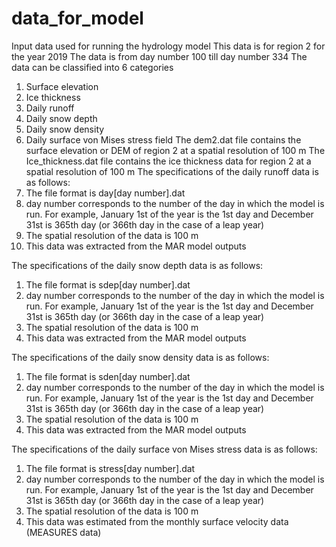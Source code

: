 # data_for_model
Input data used for running the hydrology model
This data is for region 2 for the year 2019
The data is from day number 100 till day number 334
The data can be classified into 6 categories
 1) Surface elevation
 2) Ice thickness
 3) Daily runoff
 4) Daily snow depth
 5) Daily snow density
 6) Daily surface von Mises stress field
The dem2.dat file contains the surface elevation or DEM of region 2 at a spatial resolution of 100 m
The Ice_thickness.dat file contains the ice thickness data for region 2 at a spatial resolution of 100 m
The specifications of the daily runoff data is as follows:
  1) The file format is day[day number].dat
  2) day number corresponds to the number of the day in which the model is run. For example, January 1st of the year is the 1st day and December 31st is 365th day (or 366th day in the case of a leap year)
  3) The spatial resolution of the data is 100 m
  4) This data was extracted from the MAR model outputs
  
The specifications of the daily snow depth data is as follows:
  1) The file format is sdep[day number].dat
  2) day number corresponds to the number of the day in which the model is run. For example, January 1st of the year is the 1st day and December 31st is 365th day (or 366th day in the case of a leap year)
  3) The spatial resolution of the data is 100 m
  4) This data was extracted from the MAR model outputs
  
The specifications of the daily snow density data is as follows:
  1) The file format is sden[day number].dat
  2) day number corresponds to the number of the day in which the model is run. For example, January 1st of the year is the 1st day and December 31st is 365th day (or 366th day in the case of a leap year)
  3) The spatial resolution of the data is 100 m
  4) This data was extracted from the MAR model outputs

The specifications of the daily surface von Mises stress data is as follows:
  1) The file format is stress[day number].dat
  2) day number corresponds to the number of the day in which the model is run. For example, January 1st of the year is the 1st day and December 31st is 365th day (or 366th day in the case of a leap year)
  3) The spatial resolution of the data is 100 m
  4) This data was estimated from the monthly surface velocity data (MEASURES data)
